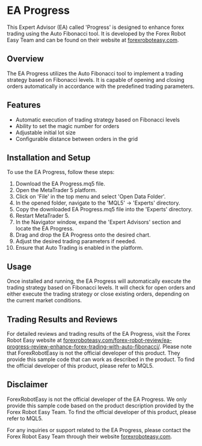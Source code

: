 # EA Progress

This Expert Advisor (EA) called 'Progress' is designed to enhance forex trading using the Auto Fibonacci tool. It is developed by the Forex Robot Easy Team and can be found on their website at [forexroboteasy.com](https://forexroboteasy.com).

## Overview

The EA Progress utilizes the Auto Fibonacci tool to implement a trading strategy based on Fibonacci levels. It is capable of opening and closing orders automatically in accordance with the predefined trading parameters.

## Features

- Automatic execution of trading strategy based on Fibonacci levels
- Ability to set the magic number for orders
- Adjustable initial lot size
- Configurable distance between orders in the grid

## Installation and Setup

To use the EA Progress, follow these steps:

1. Download the EA Progress.mq5 file.
2. Open the MetaTrader 5 platform.
3. Click on 'File' in the top menu and select 'Open Data Folder'.
4. In the opened folder, navigate to the 'MQL5' -> 'Experts' directory.
5. Copy the downloaded EA Progress.mq5 file into the 'Experts' directory.
6. Restart MetaTrader 5.
7. In the Navigator window, expand the 'Expert Advisors' section and locate the EA Progress.
8. Drag and drop the EA Progress onto the desired chart.
9. Adjust the desired trading parameters if needed.
10. Ensure that Auto Trading is enabled in the platform.

## Usage

Once installed and running, the EA Progress will automatically execute the trading strategy based on Fibonacci levels. It will check for open orders and either execute the trading strategy or close existing orders, depending on the current market conditions.

## Trading Results and Reviews

For detailed reviews and trading results of the EA Progress, visit the Forex Robot Easy website at [forexroboteasy.com/forex-robot-review/ea-progress-review-enhance-forex-trading-with-auto-fibonacci/](https://forexroboteasy.com/forex-robot-review/ea-progress-review-enhance-forex-trading-with-auto-fibonacci/). Please note that ForexRobotEasy is not the official developer of this product. They provide this sample code that can work as described in the product. To find the official developer of this product, please refer to MQL5.

## Disclaimer

ForexRobotEasy is not the official developer of the EA Progress. We only provide this sample code based on the product description provided by the Forex Robot Easy Team. To find the official developer of this product, please refer to MQL5.

For any inquiries or support related to the EA Progress, please contact the Forex Robot Easy Team through their website [forexroboteasy.com](https://forexroboteasy.com).
